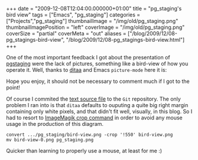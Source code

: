 +++
date = "2009-12-08T12:04:00.000000+01:00"
title = "pg_staging's bird view"
tags = ["Emacs", "pg_staging"]
categories = ["Projects","pg_staging"]
thumbnailImage = "/img/old/pg_staging.png"
thumbnailImagePosition = "left"
coverImage = "/img/old/pg_staging.png"
coverSize = "partial"
coverMeta = "out"
aliases = ["/blog/2009/12/08-pg_stagings-bird-view",
           "/blog/2009/12/08-pg_stagings-bird-view.html"]
+++

One of the most important feedback I got about the presentation of 
[pgstaging](pgstaging.html)
were the lack of pictures, something like a bird-view of how you operate
it. Well, thanks to 
[ditaa](http://ditaa.sourceforge.net/) and Emacs 
`picture-mode` here it is:


Hope you enjoy, it should not be necessary to comment much if I got to the
point!

Of course I commited the 
[text source file](http://github.com/dimitri/pg_staging/blob/master/bird-view.txt) to the 
`Git` repository. The only
problem I ran into is that 
`ditaa` defaults to ouputing a quite big right
margin containing only white pixels, and that didn't fit well, visually, in
this blog. So I had to resort to 
[ImageMagik crop command](http://www.imagemagick.org/script/command-line-options.php#crop) in order to avoid
any mouse usage in the production of this diagram.

~~~
convert .../pg_staging/bird-view.png -crop '!550' bird-view.png
mv bird-view-0.png pg_staging.png
~~~


Quicker than learning to properly use a mouse, at least for me :)
